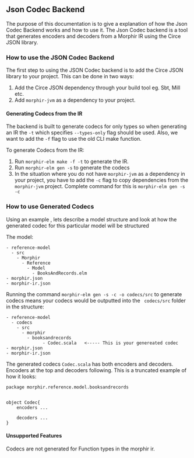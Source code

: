 ## Json Codec Backend
The purpose of this documentation is to give a explanation of how the Json Codec Backend works and how to use it.
The Json Codec backend is a tool that generates encoders and decoders from a Morphir IR using the Circe JSON library.

### How to use the JSON Codec Backend

The first step to using the JSON Codec backend is to add the Circe JSON library to your project. This can be done in two ways:
1. Add the Circe JSON dependency through your build tool eg. Sbt, Mill etc.
2. Add ```morphir-jvm``` as a dependency to your project.

#### Generating Codecs from the IR
The backend is built to generate codecs for only types so when generating an IR the ```-t``` which specifies ```--types-only``` flag should be used. Also, we want to add the ```-f``` flag to use the old CLI make function.

To generate Codecs from the  IR:
1. Run ```morphir-elm make -f -t``` to generate the IR.
2.  Run ```morphir-elm gen -s``` to generate the codecs
3.  In the situation where you do not have ```morphir-jvm``` as a dependency in your project, you have to add the ```-c``` flag to copy dependencies from the ```morphir-jvm``` project. Complete command for this is ```morphir-elm gen -s -c```

### How to use Generated Codecs
Using an example , lets describe a model structure and look at how the generated codec for this particular model will be structured

The model:

	- reference-model
      - src
        - Morphir
          - Reference
	        - Model
              - BooksAndRecords.elm  
	- morphir.json
	- morphir-ir.json


Running the command  ```morphir-elm gen -s -c -o codecs/src``` to generate codecs means your codecs would be outputted into the ``` codecs/src```  folder in the structure:

	- reference-model
	  - codecs
        - src
          - morphir
		    - booksandrecords
                  - Codec.scala   <----- This is your genereated codec 
	- morphir.json
	- morphir-ir.json

The generated codecs ```Codec.scala```  has both encoders and decoders. Encoders at the top and decoders following. This is a truncated example of how it looks:
```
package morphir.reference.model.booksandrecords  
  

object Codec{
	encoders ...
	
	decoders ...
}
```



#### Unsupported Features
Codecs are not generated for Function types in the morphir ir.




